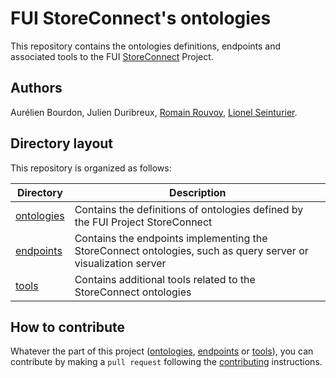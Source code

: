 # FUI StoreConnect's ontologies

This repository contains the ontologies definitions, endpoints and associated tools to the FUI [StoreConnect](https://www.pole-scs.org/projet/storeconnect) Project.

## Authors

Aurélien Bourdon, Julien Duribreux, [Romain Rouvoy](http://romain.rouvoy.fr), [Lionel Seinturier](http://www.lifl.fr/~seinturi).

## Directory layout

This repository is organized as follows:

Directory                       | Description
------------------------------- | -----------------------------------------------------------------------------------------------
[ontologies](./ontologies)      | Contains the definitions of ontologies defined by the FUI Project StoreConnect
[endpoints](./endpoints)        | Contains the endpoints implementing the StoreConnect ontologies, such as query server or visualization server
[tools](./tools)                | Contains additional tools related to the StoreConnect ontologies 

## How to contribute

Whatever the part of this project ([ontologies](./ontologies), [endpoints](./endpoints) or [tools](./tools)), you can contribute by making a `pull request` following the [contributing](CONTRIBUTING.md) instructions. 
